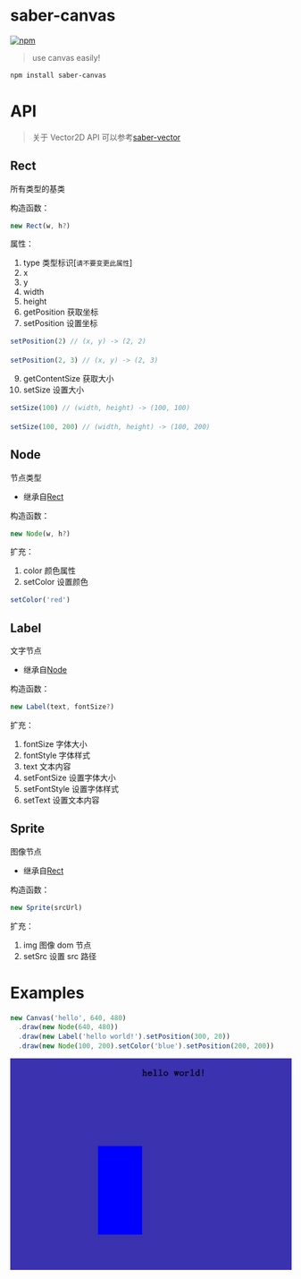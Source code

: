 # saber-canvas

[![npm](https://img.shields.io/npm/v/saber-canvas.svg)](https://www.npmjs.com/package/saber-canvas)

> use canvas easily!

```bash
npm install saber-canvas
```

# API

> 关于 Vector2D API 可以参考[saber-vector](https://github.com/Saber2pr/saber-vector)

## Rect

所有类型的基类

构造函数：

```ts
new Rect(w, h?)
```

属性：

1. type 类型标识[`请不要变更此属性`]
2. x
3. y
4. width
5. height
6. getPosition 获取坐标
7. setPosition 设置坐标

```ts
setPosition(2) // (x, y) -> (2, 2)

setPosition(2, 3) // (x, y) -> (2, 3)
```

9. getContentSize 获取大小
10. setSize 设置大小

```ts
setSize(100) // (width, height) -> (100, 100)

setSize(100, 200) // (width, height) -> (100, 200)
```

## Node

节点类型

- 继承自[Rect](https://github.com/Saber2pr/saber-canvas#Rect)

构造函数：

```ts
new Node(w, h?)
```

扩充：

1. color 颜色属性
2. setColor 设置颜色

```ts
setColor('red')
```

## Label

文字节点

- 继承自[Node](https://github.com/Saber2pr/saber-canvas#Node)

构造函数：

```ts
new Label(text, fontSize?)
```

扩充：

1. fontSize 字体大小
2. fontStyle 字体样式
3. text 文本内容
4. setFontSize 设置字体大小
5. setFontStyle 设置字体样式
6. setText 设置文本内容

## Sprite

图像节点

- 继承自[Rect](https://github.com/Saber2pr/saber-canvas#Rect)

构造函数：

```ts
new Sprite(srcUrl)
```

扩充：

1. img 图像 dom 节点
2. setSrc 设置 src 路径

# Examples

```ts
new Canvas('hello', 640, 480)
  .draw(new Node(640, 480))
  .draw(new Label('hello world!').setPosition(300, 20))
  .draw(new Node(100, 200).setColor('blue').setPosition(200, 200))
```

![loadingImage...](https://github.com/Saber2pr/MyWeb/raw/master/resource/canvas.png)
